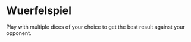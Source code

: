 # Wuerfelspiel
Play with multiple dices of your choice to get the best result against your opponent.
